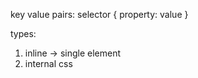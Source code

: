 key value pairs:
selector {
    property: value
}

types:
1. inline -> single element
2. internal css <style> -> multiple elements
3. External css -> whole page?


selectors:
1. Universal *
2. Element selector h1
3. Id #
4. Class .
5. Grouping ,
6. custom attrs []
7. child seletors
8. pseudo selectors

Responsive Web Design
- Layout
    - Flex
    - Grid

Media Queries
@media 


css variables

--blue=#10ff0e
color:var(--blue)